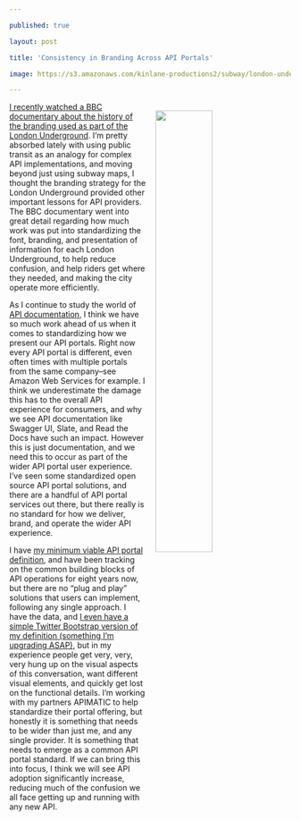 ---
published: true
layout: post
title: 'Consistency in Branding Across API Portals'
image: https://s3.amazonaws.com/kinlane-productions2/subway/london-underground.png
---

<p><img src="https://s3.amazonaws.com/kinlane-productions2/subway/london-underground.png" align="right" width="45%" style="padding: 15px;" />
<p><a href="https://www.bbc.co.uk/programmes/b0903ppd">I recently watched a BBC documentary about the history of the branding used as part of the London Underground</a>. I’m pretty absorbed lately with using public transit as an analogy for complex API implementations, and moving beyond just using subway maps, I thought the branding strategy for the London Underground provided other important lessons for API providers. The BBC documentary went into great detail regarding how much work was put into standardizing the font, branding, and presentation of information for each London Underground, to help reduce confusion, and help riders get where they needed, and making the city operate more efficiently.

<p>As I continue to study the world of <a href="http://documentation.apievangelist.com">API documentation</a>, I think we have so much work ahead of us when it comes to standardizing how we present our API portals. Right now every API portal is different, even often times with multiple portals from the same company–see Amazon Web Services for example. I think we underestimate the damage this has to the overall API experience for consumers, and why we see API documentation like Swagger UI, Slate, and Read the Docs have such an impact. However this is just documentation, and we need this to occur as part of the wider API portal user experience. I’ve seen some standardized open source API portal solutions, and there are a handful of API portal services out there, but there really is no standard for how we deliver, brand, and operate the wider API experience.

<p>I have <a href="https://apievangelist.com/2015/04/10/my-minimum-viable-api-footprint-definition/">my minimum viable API portal definition</a>, and have been tracking on the common building blocks of API operations for eight years now, but there are no “plug and play” solutions that users can implement, following any single approach. I have the data, and <a href="http://portal.minimum.apievangelist.com/">I even have a simple Twitter Bootstrap version of my definition (something I’m upgrading ASAP)</a>, but in my experience people get very, very, very hung up on the visual aspects of this conversation, want different visual elements, and quickly get lost on the functional details. I’m working with my partners APIMATIC to help standardize their portal offering, but honestly it is something that needs to be wider than just me, and any single provider. It is something that needs to emerge as a common API portal standard. If we can bring this into focus, I think we will see API adoption significantly increase, reducing much of the confusion we all face getting up and running with any new API.


